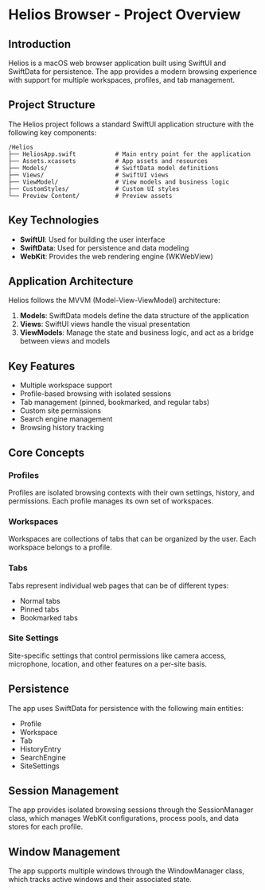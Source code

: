# Helios Browser - Project Overview

## Introduction

Helios is a macOS web browser application built using SwiftUI and SwiftData for persistence. The app provides a modern browsing experience with support for multiple workspaces, profiles, and tab management.

## Project Structure

The Helios project follows a standard SwiftUI application structure with the following key components:

```
/Helios
├── HeliosApp.swift           # Main entry point for the application
├── Assets.xcassets           # App assets and resources
├── Models/                   # SwiftData model definitions
├── Views/                    # SwiftUI views
├── ViewModel/                # View models and business logic
├── CustomStyles/             # Custom UI styles
└── Preview Content/          # Preview assets
```

## Key Technologies

- **SwiftUI**: Used for building the user interface
- **SwiftData**: Used for persistence and data modeling
- **WebKit**: Provides the web rendering engine (WKWebView)

## Application Architecture

Helios follows the MVVM (Model-View-ViewModel) architecture:

1. **Models**: SwiftData models define the data structure of the application
2. **Views**: SwiftUI views handle the visual presentation
3. **ViewModels**: Manage the state and business logic, and act as a bridge between views and models

## Key Features

- Multiple workspace support
- Profile-based browsing with isolated sessions
- Tab management (pinned, bookmarked, and regular tabs)
- Custom site permissions
- Search engine management
- Browsing history tracking

## Core Concepts

### Profiles
Profiles are isolated browsing contexts with their own settings, history, and permissions. Each profile manages its own set of workspaces.

### Workspaces
Workspaces are collections of tabs that can be organized by the user. Each workspace belongs to a profile.

### Tabs
Tabs represent individual web pages that can be of different types:
- Normal tabs
- Pinned tabs
- Bookmarked tabs

### Site Settings
Site-specific settings that control permissions like camera access, microphone, location, and other features on a per-site basis.

## Persistence

The app uses SwiftData for persistence with the following main entities:
- Profile
- Workspace
- Tab
- HistoryEntry
- SearchEngine
- SiteSettings

## Session Management

The app provides isolated browsing sessions through the SessionManager class, which manages WebKit configurations, process pools, and data stores for each profile.

## Window Management

The app supports multiple windows through the WindowManager class, which tracks active windows and their associated state.
